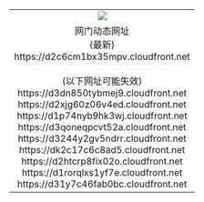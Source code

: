 ﻿<table>
  <tr></tr>
  <tr><td colspan=2 align=center><img src="https://d2c6cm1bx35mpv.cloudfront.net/Up/oGate.jpg" /></td></tr>
  <tr><td colspan=2 align=center>网门动态网址<br/>(最新)
<br>https://d2c6cm1bx35mpv.cloudfront.net
<br/><br/>(以下网址可能失效)
<br>https://d3dn850tybmej9.cloudfront.net
<br>https://d2xjg60z06v4ed.cloudfront.net
<br>https://d1p74nyb9hk3wj.cloudfront.net
<br>https://d3qoneqpcvt52a.cloudfront.net
<br>https://d3244y2gv5ndrr.cloudfront.net
<br>https://dk2c17c6c8ad5.cloudfront.net
<br>https://d2htcrp8fix02o.cloudfront.net
<br>https://d1rorqlxs1yf7e.cloudfront.net
<br>https://d31y7c46fab0bc.cloudfront.net
    </td>
  </tr>
</table>
